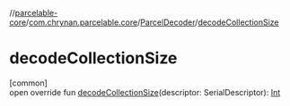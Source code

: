 //[parcelable-core](../../../index.md)/[com.chrynan.parcelable.core](../index.md)/[ParcelDecoder](index.md)/[decodeCollectionSize](decode-collection-size.md)

# decodeCollectionSize

[common]\
open override fun [decodeCollectionSize](decode-collection-size.md)(descriptor: SerialDescriptor): [Int](https://kotlinlang.org/api/latest/jvm/stdlib/kotlin/-int/index.html)
